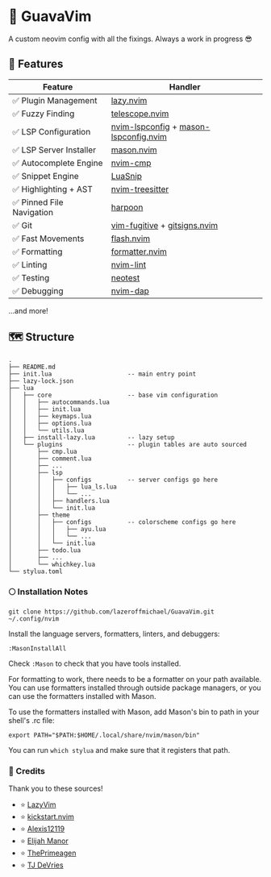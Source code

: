# 🥳 GuavaVim

A custom neovim config with all the fixings. Always a work in progress 😎

## 🔭 Features

| Feature                   | Handler                                                                                                                                   |
| ------------------------- | ----------------------------------------------------------------------------------------------------------------------------------------- |
| ✅ Plugin Management      | [lazy.nvim](https://github.com/folke/lazy.nvim)                                                                                           |
| ✅ Fuzzy Finding          | [telescope.nvim](https://github.com/nvim-telescope/telescope.nvim)                                                                        |
| ✅ LSP Configuration      | [nvim-lspconfig](https://github.com/neovim/nvim-lspconfig) + [mason-lspconfig.nvim](https://github.com/williamboman/mason-lspconfig.nvim) |
| ✅ LSP Server Installer   | [mason.nvim](https://github.com/williamboman/mason.nvim)                                                                                  |
| ✅ Autocomplete Engine    | [nvim-cmp](https://github.com/hrsh7th/nvim-cmp)                                                                                           |
| ✅ Snippet Engine         | [LuaSnip](https://github.com/L3MON4D3/LuaSnip)                                                                                            |
| ✅ Highlighting + AST     | [nvim-treesitter](https://github.com/nvim-treesitter/nvim-treesitter)                                                                     |
| ✅ Pinned File Navigation | [harpoon](https://github.com/ThePrimeagen/harpoon)                                                                                        |
| ✅ Git                    | [vim-fugitive](https://github.com/tpope/vim-fugitive) + [gitsigns.nvim](https://github.com/lewis6991/gitsigns.nvim)                       |
| ✅ Fast Movements         | [flash.nvim](https://github.com/folke/flash.nvim)                                                                                         |
| ✅ Formatting             | [formatter.nvim](https://github.com/mhartington/formatter.nvim)                                                                           |
| ✅ Linting                | [nvim-lint](https://github.com/mfussenegger/nvim-lint)                                                                                    |
| ✅ Testing                | [neotest](https://github.com/nvim-neotest/neotest)                                                                                        |
| ✅ Debugging              | [nvim-dap](https://github.com/mfussenegger/nvim-dap)                                                                                      |

...and more!

## 🗺️ Structure

```
.
├── README.md
├── init.lua                     -- main entry point
├── lazy-lock.json
├── lua
│   ├── core                     -- base vim configuration
│   │   ├── autocommands.lua
│   │   ├── init.lua
│   │   ├── keymaps.lua
│   │   ├── options.lua
│   │   └── utils.lua
│   ├── install-lazy.lua         -- lazy setup
│   └── plugins                  -- plugin tables are auto sourced
│       ├── cmp.lua
│       ├── comment.lua
│       ├── ...
│       ├── lsp
│       │   ├── configs          -- server configs go here
│       │   │   ├── lua_ls.lua
│       │   │   └── ...
│       │   ├── handlers.lua
│       │   └── init.lua
│       ├── theme
│       │   ├── configs          -- colorscheme configs go here
│       │   │   ├── ayu.lua
│       │   │   └── ...
│       │   └── init.lua
│       ├── todo.lua
│       ├── ...
│       └── whichkey.lua
└── stylua.toml
```

### 🌕 Installation Notes

```
git clone https://github.com/lazeroffmichael/GuavaVim.git ~/.config/nvim
```

Install the language servers, formatters, linters, and debuggers:

```
:MasonInstallAll
```

Check `:Mason` to check that you have tools installed.

For formatting to work, there needs to be a formatter on your path available. You can
use formatters installed through outside package managers, or you can use the formatters
installed with Mason.

To use the formatters installed with Mason, add Mason's bin to path in your shell's .rc file:

```
export PATH="$PATH:$HOME/.local/share/nvim/mason/bin"
```

You can run `which stylua` and make sure that it registers that path.

### 🎥 Credits

Thank you to these sources!

- ⭐️ [LazyVim](https://www.lazyvim.org/)
- ⭐️ [kickstart.nvim](https://github.com/nvim-lua/kickstart.nvim)
- ⭐️ [Alexis12119](https://github.com/Alexis12119/nvim-config)
- ⭐️ [Elijah Manor](https://www.youtube.com/@ElijahManor)
- ⭐️ [ThePrimeagen](https://www.youtube.com/channel/UC8ENHE5xdFSwx71u3fDH5Xw)
- ⭐️ [TJ DeVries](https://www.youtube.com/c/tjdevries)
